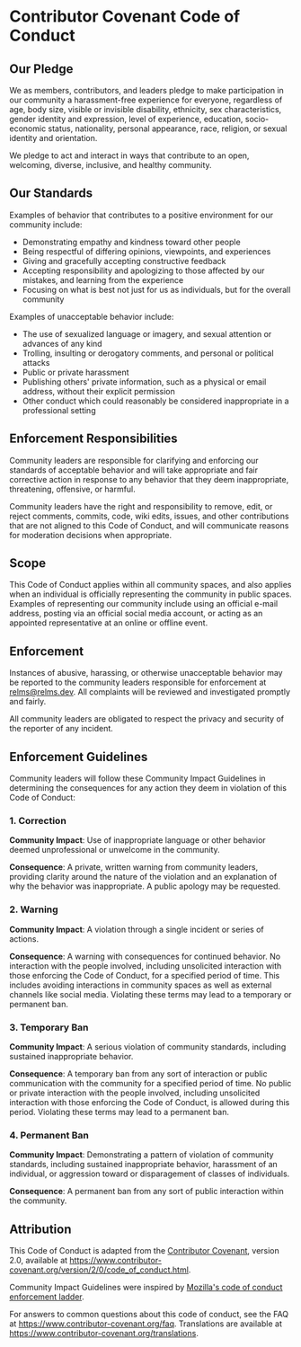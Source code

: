 # Contributor Covenant Code of Conduct

## Our Pledge

We as members, contributors, and leaders pledge to make participation in our
community a harassment-free experience for everyone, regardless of age, body
size, visible or invisible disability, ethnicity, sex characteristics, gender
identity and expression, level of experience, education, socio-economic status,
nationality, personal appearance, race, religion, or sexual identity
and orientation.

We pledge to act and interact in ways that contribute to an open, welcoming,
diverse, inclusive, and healthy community.

## Our Standards

Examples of behavior that contributes to a positive environment for our
community include:

* Demonstrating empathy and kindness toward other people
* Being respectful of differing opinions, viewpoints, and experiences
* Giving and gracefully accepting constructive feedback
* Accepting responsibility and apologizing to those affected by our mistakes,
  and learning from the experience
* Focusing on what is best not just for us as individuals, but for the
  overall community

Examples of unacceptable behavior include:

* The use of sexualized language or imagery, and sexual attention or
  advances of any kind
* Trolling, insulting or derogatory comments, and personal or political attacks
* Public or private harassment
* Publishing others' private information, such as a physical or email
  address, without their explicit permission
* Other conduct which could reasonably be considered inappropriate in a
  professional setting

## Enforcement Responsibilities

Community leaders are responsible for clarifying and enforcing our standards of
acceptable behavior and will take appropriate and fair corrective action in
response to any behavior that they deem inappropriate, threatening, offensive,
or harmful.

Community leaders have the right and responsibility to remove, edit, or reject
comments, commits, code, wiki edits, issues, and other contributions that are
not aligned to this Code of Conduct, and will communicate reasons for moderation
decisions when appropriate.

## Scope

This Code of Conduct applies within all community spaces, and also applies when
an individual is officially representing the community in public spaces.
Examples of representing our community include using an official e-mail address,
posting via an official social media account, or acting as an appointed
representative at an online or offline event.

## Enforcement

Instances of abusive, harassing, or otherwise unacceptable behavior may be
reported to the community leaders responsible for enforcement at
relms@relms.dev.
All complaints will be reviewed and investigated promptly and fairly.

All community leaders are obligated to respect the privacy and security of the
reporter of any incident.

## Enforcement Guidelines

Community leaders will follow these Community Impact Guidelines in determining
the consequences for any action they deem in violation of this Code of Conduct:

### 1. Correction

**Community Impact**: Use of inappropriate language or other behavior deemed
unprofessional or unwelcome in the community.

**Consequence**: A private, written warning from community leaders, providing
clarity around the nature of the violation and an explanation of why the
behavior was inappropriate. A public apology may be requested.

### 2. Warning

**Community Impact**: A violation through a single incident or series
of actions.

**Consequence**: A warning with consequences for continued behavior. No
interaction with the people involved, including unsolicited interaction with
those enforcing the Code of Conduct, for a specified period of time. This
includes avoiding interactions in community spaces as well as external channels
like social media. Violating these terms may lead to a temporary or
permanent ban.

### 3. Temporary Ban

**Community Impact**: A serious violation of community standards, including
sustained inappropriate behavior.

**Consequence**: A temporary ban from any sort of interaction or public
communication with the community for a specified period of time. No public or
private interaction with the people involved, including unsolicited interaction
with those enforcing the Code of Conduct, is allowed during this period.
Violating these terms may lead to a permanent ban.

### 4. Permanent Ban

**Community Impact**: Demonstrating a pattern of violation of community
standards, including sustained inappropriate behavior,  harassment of an
individual, or aggression toward or disparagement of classes of individuals.

**Consequence**: A permanent ban from any sort of public interaction within
the community.

## Attribution

This Code of Conduct is adapted from the [Contributor Covenant][homepage],
version 2.0, available at
https://www.contributor-covenant.org/version/2/0/code_of_conduct.html.

Community Impact Guidelines were inspired by [Mozilla's code of conduct
enforcement ladder](https://github.com/mozilla/diversity).

[homepage]: https://www.contributor-covenant.org

For answers to common questions about this code of conduct, see the FAQ at
https://www.contributor-covenant.org/faq. Translations are available at
https://www.contributor-covenant.org/translations.
